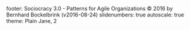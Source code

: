 footer: Sociocracy 3.0 - Patterns for Agile Organizations © 2016 by Bernhard Bockelbrink (v2016-08-24)
slidenumbers: true
autoscale: true
theme: Plain Jane, 2

<!-- INSERT-CONTENT -->

